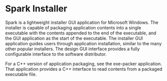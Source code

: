 # Spark Installer

Spark is a lightweight installer GUI application for Microsoft Windows.  The installer is capable of packaging application contents into a single executable with the contents appended to the end of the executable, and the GUI application as the start of the executable.  The installer GUI application guides users through application installation, similar to the many other popular installers.  The design GUI interface provides a fully configurable interface to the software distributor.  

For a C++ version of application packaging, see the exe-packer application.  That application provides a C++ interface to read contents from a packaged executable file.
 
